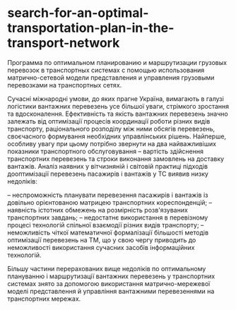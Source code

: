 # search-for-an-optimal-transportation-plan-in-the-transport-network
Программа по оптимальном планированию и маршрутизации грузовых перевозок в транспортных системах с помощью использования матрично-сетевой модели представления и управления грузовыми перевозками на транспортных сетях.

Сучасні міжнародні умови, до яких прагне Україна, вимагають в галузі логістики вантажних перевезень усе більшої уваги, стрімкого зростання та вдосконалення. 
Ефективність та якість вантажних перевезень значно залежать від оптимізації процесів координації роботи різних видів транспорту, раціонального розподілу між ними обсягів перевезень, 
своєчасного формування необхідних управлінських рішень. Найперше, особливу увагу при цьому потрібно звернути на два найважливіших показники транспортного обслуговування – вартість здійснення транспортних перевезень та строки виконання замовлень на доставку вантажів.
Аналіз наявних у вітчизняній і світовій практиці підходів дооптимізації перевезень пасажирів і вантажів у ТС виявив низку недоліків:

–	неспроможність планувати перевезення пасажирів і вантажів із довільно орієнтованою матрицею транспортних кореспонденцій;
–	наявність істотних обмежень на розмірність розв'язуваних транспортних завдань;
–	недостатнє використання в перевізному процесі технологій спільної взаємодії різних видів транспорту;
–	неможливість чіткої математичної формалізації більшості методів оптимізації перевезень на ТМ, що у свою чергу приводить до неможливості використання сучасних засобів інформаційних технологій.

Більшу частини перерахованих вище недоліків по оптимальному плануванню і маршрутизації вантажних перевезень у транспортних системах знято за допомогою використання  матрично-мережевої моделі представлення й управління вантажними перевезеннями на транспортних мережах. 
